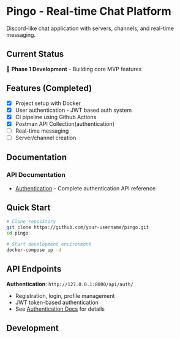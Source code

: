# Pingo - Real-time Chat Platform

Discord-like chat application with servers, channels, and real-time messaging.

## Current Status

🚧 **Phase 1 Development** - Building core MVP features

## Features (Completed)

- [x] Project setup with Docker
- [x] User authentication - JWT based auth system
- [x] CI pipeline using Github Actions
- [x] Postman API Collection(authentication)
- [ ] Real-time messaging
- [ ] Server/channel creation

## Documentation

### API Documentation

- [Authentication](./docs/authentication.md) - Complete authentication API reference

## Quick Start

```bash
# Clone repository
git clone https://github.com/your-username/pingo.git
cd pingo

# Start development environment
docker-compose up -d
```

## API Endpoints

**Authentication**: `http://127.0.0.1:8000/api/auth/`

- Registration, login, profile management
- JWT token-based authentication
- See [Authentication Docs](./docs/authentication.md) for details

## Development
